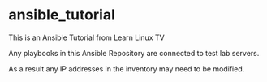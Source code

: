 # ansible_tutorial
This is an Ansible Tutorial from Learn Linux TV

Any playbooks in this Ansible Repository are connected to test lab servers.

As a result any IP addresses in the inventory may need to be modified. 
